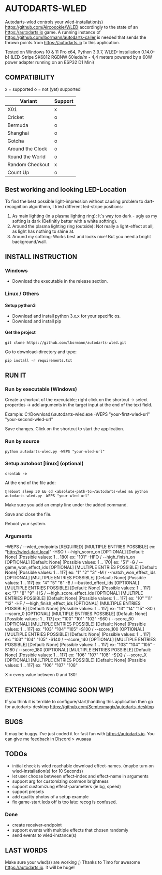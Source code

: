 # AUTODARTS-WLED

Autodarts-wled controls your wled-installation(s) https://github.com/Aircoookie/WLED accordingly to the state of an https://autodarts.io game. A running instance of https://github.com/lbormann/autodarts-caller is needed that sends the thrown points from https://autodarts.io to this application.

Tested on Windows 10 & 11 Pro x64, Python 3.9.7, 
WLED-Installation 0.14.0-b1 (LED-Stripe SK6812 RGBNW 60leds/m - 4,4 meters powered by a 60W power adapter running on an ESP32 D1 Mini)


## COMPATIBILITY

x = supported
o = not (yet) supported

| Variant | Support |
| ------------- | ------------- |
| X01 | x |
| Cricket | o |
| Bermuda | o |
| Shanghai | o |
| Gotcha | o |
| Around the Clock | o |
| Round the World | o |
| Random Checkout | x |
| Count Up | o |


## Best working and looking LED-Location

To find the best possible light-impression without causing problem to dart-recognition algorithmn, I tried different led-stripe positions: 
1. As main lighting (in a plasma lighting ring): It`s way too dark - ugly as my softing is dark (Definitly better with a white softring).
2. Around the plasma lighting ring (outside): Not really a light-effect at all, as light has nothing to shine at.
3. Around my softring: Works best and looks nice! But you need a bright background/wall.



## INSTALL INSTRUCTION

### Windows

- Download the executable in the release section.


### Linux / Others

#### Setup python3

- Download and install python 3.x.x for your specific os.
- Download and install pip


#### Get the project

    git clone https://github.com/lbormann/autodarts-wled.git

Go to download-directory and type:

    pip install -r requirements.txt



## RUN IT

### Run by executable (Windows)

Create a shortcut of the executable; right click on the shortcut -> select properties -> add arguments in the target input at the end of the text field.

Example: C:\Downloads\autodarts-wled.exe -WEPS "your-first-wled-url" "your-second-wled-url"

Save changes.
Click on the shortcut to start the application.


### Run by source

    python autodarts-wled.py -WEPS "your-wled-url"



### Setup autoboot [linux] (optional)

    crontab -e

At the end of the file add:

    @reboot sleep 30 && cd <absolute-path-to>/autodarts-wled && python autodarts-wled.py -WEPS "your-wled-url"

Make sure you add an empty line under the added command.

Save and close the file. 

Reboot your system.


### Arguments

-WEPS / --wled_endpoints [REQUIRED] [MULTIPLE ENTRIES POSSIBLE] ex: "http://wled-dart.local"
-HSO / --high_score_on [OPTIONAL] [Default: None] [Possible values: 1 .. 180] ex: "101"
-HFO / --high_finish_on [OPTIONAL] [Default: None] [Possible values: 1 .. 170] ex: "51"
-G / --game_won_effect_ids [OPTIONAL] [MULTIPLE ENTRIES POSSIBLE] [Default: None] [Possible values: 1 .. 117] ex: "1" "2" "3"
-M / --match_won_effect_ids [OPTIONAL] [MULTIPLE ENTRIES POSSIBLE] [Default: None] [Possible values: 1 .. 117] ex: "4" "5" "6"
-B / --busted_effect_ids [OPTIONAL] [MULTIPLE ENTRIES POSSIBLE] [Default: None] [Possible values: 1 .. 117] ex: "7" "8" "9"
-HS / --high_score_effect_ids [OPTIONAL] [MULTIPLE ENTRIES POSSIBLE] [Default: None] [Possible values: 1 .. 117] ex: "10" "11" "12"
-HF / --high_finish_effect_ids [OPTIONAL] [MULTIPLE ENTRIES POSSIBLE] [Default: None] [Possible values: 1 .. 117] ex: "13" "14" "15"
-S0 / --score_0 [OPTIONAL] [MULTIPLE ENTRIES POSSIBLE] [Default: None] [Possible values: 1 .. 117] ex: "100" "101" "102"
-S60 / --score_60 [OPTIONAL] [MULTIPLE ENTRIES POSSIBLE] [Default: None] [Possible values: 1 .. 117] ex: "103" "104" "105"
-S100 / --score_100 [OPTIONAL] [MULTIPLE ENTRIES POSSIBLE] [Default: None] [Possible values: 1 .. 117] ex: "103" "104" "105"
-S140 / --score_140 [OPTIONAL] [MULTIPLE ENTRIES POSSIBLE] [Default: None] [Possible values: 1 .. 117] ex: "103" "104" "105"
-S180 / --score_180 [OPTIONAL] [MULTIPLE ENTRIES POSSIBLE] [Default: None] [Possible values: 1 .. 117] ex: "106" "107" "108"
-S{X} / --score_X [OPTIONAL] [MULTIPLE ENTRIES POSSIBLE] [Default: None] [Possible values: 1 .. 117] ex: "106" "107" "108"

X = every value between 0 and 180!


## EXTENSIONS (COMING SOON WIP)

If you think it is terrible to configure/start/handling this application then go for autodarts-desktop https://github.com/Semtexmagix/autodarts-desktop


## BUGS

It may be buggy. I've just coded it for fast fun with https://autodarts.io. You can give me feedback in Discord > wusaaa


## TODOs
- initial check is wled reachable download effect-names. (maybe turn on wled-installation(s) for 10 Seconds)
- let user choose between effect-index and effect-name in arguments
- support arg for customizing common brightness
- support customizung effect-parameters (ie bg, speed)
- support presets
- add quality photos of a setup example
- fix game-start leds off is too late: recog is confused.


### Done
- create receiver-endpoint
- support events with multiple effects that chosen randomly
- send events to wled-instance(s)


## LAST WORDS

Make sure your wled(s) are working ;)
Thanks to Timo for awesome https://autodarts.io. It will be huge!

